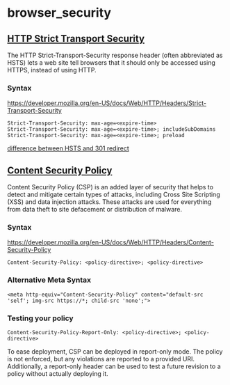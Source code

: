 # browser_security

## [HTTP Strict Transport Security](https://developer.mozilla.org/en-US/docs/Web/HTTP/Headers/Strict-Transport-Security)

The HTTP Strict-Transport-Security response header (often abbreviated as HSTS)  lets a web site tell browsers that it should only be accessed using HTTPS, instead of using HTTP.

### Syntax
https://developer.mozilla.org/en-US/docs/Web/HTTP/Headers/Strict-Transport-Security
```
Strict-Transport-Security: max-age=<expire-time>
Strict-Transport-Security: max-age=<expire-time>; includeSubDomains
Strict-Transport-Security: max-age=<expire-time>; preload
```

[difference between HSTS and 301 redirect](https://security.stackexchange.com/questions/129273/whats-the-difference-between-using-hsts-and-doing-a-301-redirection)

## [Content Security Policy](https://developer.mozilla.org/en-US/docs/Web/HTTP/CSP)

Content Security Policy (CSP) is an added layer of security that helps to detect and mitigate certain types of attacks, including Cross Site Scripting (XSS) and data injection attacks. These attacks are used for everything from data theft to site defacement or distribution of malware.

### Syntax
https://developer.mozilla.org/en-US/docs/Web/HTTP/Headers/Content-Security-Policy
```
Content-Security-Policy: <policy-directive>; <policy-directive>
```

### Alternative Meta Syntax
```
<meta http-equiv="Content-Security-Policy" content="default-src 'self'; img-src https://*; child-src 'none';">
```

### Testing your policy
```
Content-Security-Policy-Report-Only: <policy-directive>; <policy-directive>
```
To ease deployment, CSP can be deployed in report-only mode. The policy is not enforced, but any violations are reported to a provided URI. Additionally, a report-only header can be used to test a future revision to a policy without actually deploying it.
